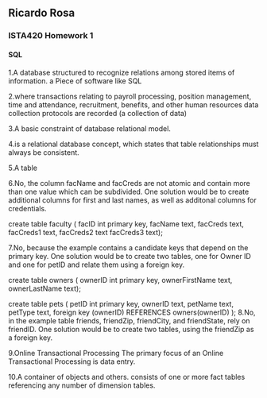 ## Ricardo Rosa

### ISTA420 Homework 1

#### SQL


1.A database structured to recognize relations among stored items of information. a Piece of software like SQL

2.where transactions relating to payroll processing, position management, time and attendance, recruitment, benefits, and other human resources data collection protocols are recorded (a collection of data)

3.A basic constraint of database relational model. 

4.is a relational database concept, which states that table relationships must always be consistent.

5.A table

6.No, the column facName and facCreds are not atomic and contain more than one value which can be subdivided. One solution would be to create additional 
columns for first and last names, as well as additonal columns for credentials.

create table faculty (
	facID int primary key,
	facName text,
	facCreds text,
	facCreds1 text,
	facCreds2 text
	facCreds3 text);

7.No, because the example contains a candidate keys that depend on the primary key. One solution would be to create two tables, one for Owner ID and one for petID and relate them
using a foreign key.

create table owners (
	ownerID int primary key,
	ownerFirstName text,
	ownerLastName text);

create table pets ( 
	petID int primary key,
	ownerID text,
	petName text,
	petType text,
	foreign key (ownerID) REFERENCES owners(ownerID)
	);
8.No, in the example table friends, friendZip, friendCity, and friendState, rely on friendID. One solution would be to create two tables, using the friendZip as a foreign key. 


9.Online Transactional Processing The primary focus of an Online Transactional Processing is data entry.

10.A container of objects and others. consists of one or more fact tables referencing any number of dimension tables.
